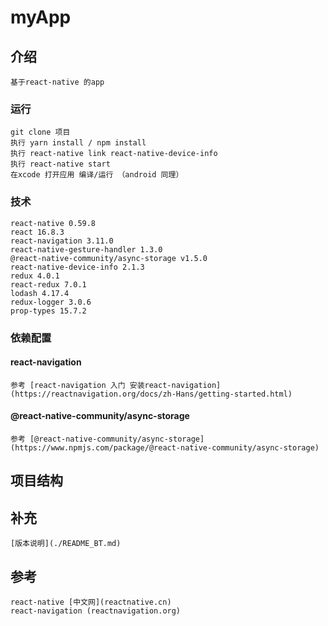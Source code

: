 # myApp

## 介绍
    基于react-native 的app

### 运行
    git clone 项目
    执行 yarn install / npm install
    执行 react-native link react-native-device-info
    执行 react-native start
    在xcode 打开应用 编译/运行 （android 同理）

### 技术
    react-native 0.59.8
    react 16.8.3
    react-navigation 3.11.0
    react-native-gesture-handler 1.3.0
    @react-native-community/async-storage v1.5.0
    react-native-device-info 2.1.3
    redux 4.0.1
    react-redux 7.0.1
    lodash 4.17.4
    redux-logger 3.0.6
    prop-types 15.7.2

### 依赖配置
#### react-navigation
    参考 [react-navigation 入门 安装react-navigation](https://reactnavigation.org/docs/zh-Hans/getting-started.html) 

#### @react-native-community/async-storage
    参考 [@react-native-community/async-storage](https://www.npmjs.com/package/@react-native-community/async-storage)


## 项目结构

## 补充
    [版本说明](./README_BT.md)

## 参考
    react-native [中文网](reactnative.cn)
    react-navigation (reactnavigation.org)